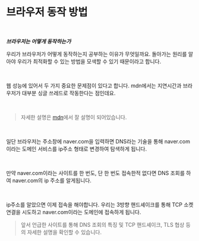 # 브라우저 동작 방법

<br>

***브라우저는 어떻게 동작하는가***


우리가 브라우저가 어떻게 동작하는지 공부하는 이유가 무엇일까요. 돌아가는 원리를 알아야 우리가 최적화할 수 있는 방법을 모색할 수 있기 때문이라고 합니다.

<br>

웹 성능에 있어서 두 가지 중요한 문제점이 있다고 합니다. mdn에서는 지연시간과 브라우저가 대부분 싱글 쓰레드로 작동한다는 점인데요.

<br>

>자세한 설명은 <a href = "https://developer.mozilla.org/ko/docs/Web/Performance/How_browsers_work">mdn</a>에서 잘 설명이 되어있습니다.

<br>

일단 브라우저는 주소창에 naver.com을 입력하면 DNS라는 기술을 통해 naver.com이라는 도메인 서비스를 ip주소 형태로 변경하여 탐색하게 됩니다.

<br>

 만약 naver.com이라는 사이트를 한 번도, 단 한 번도 접속한적 없다면 DNS 조회를 하여 naver.com의 ip 주소를 알게됩니다.
 
  <br> 
  
  ip주소를 알았으면 이제 접속을 해야합니다. 우리는 3방향 핸드셰이크를 통해 TCP 소켓 연결을 시도하고 naver.com이라는 도메인에 접속하게 됩니다.


>앞서 언급한 사이트를 통해 DNS 조회의 특징 및 TCP 핸드셰이크, TLS 협상 등의 자세한 설명을 확인할 수 있습니다.